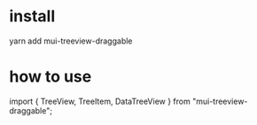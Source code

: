 # install

yarn add mui-treeview-draggable

# how to use

import { TreeView, TreeItem, DataTreeView } from "mui-treeview-draggable";
